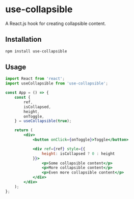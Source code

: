 # use-collapsible

A React.js hook for creating collapsible content.

## Installation

```bash
npm install use-collapsible
```

## Usage

```jsx
import React from 'react';
import useCollapsible from 'use-collapsible';

const App = () => {
    const {
        ref,
        isCollapsed,
        height,
        onToggle,
    } = useCollapsible(true);

    return (
        <div>
            <button onClick={onToggle}>Toggle</button>

            <div ref={ref} style={{
                height: isCollapsed ? 0 : height
            }}>
                <p>Some collapsible content</p>
                <p>More collapsible content</p>
                <p>Even more collapsible content</p>
            </div>
        </div>
    );
};
```

